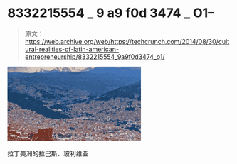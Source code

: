 # 8332215554 _ 9 a9 f0d 3474 _ O1–

> 原文：<https://web.archive.org/web/https://techcrunch.com/2014/08/30/cultural-realities-of-latin-american-entrepreneurship/8332215554_9a9f0d3474_o1/>

[![](img/eee9a27c02c6fe355f04f45a20999729.png)](https://web.archive.org/web/20220301084343/https://techcrunch.com/wp-content/uploads/2014/08/8332215554_9a9f0d3474_o1.jpg)

拉丁美洲的拉巴斯、玻利维亚